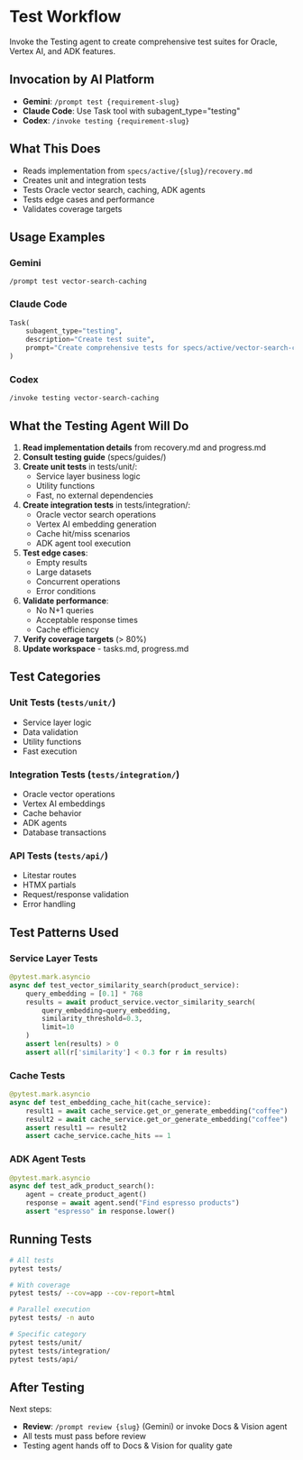# Test Workflow

Invoke the Testing agent to create comprehensive test suites for Oracle, Vertex AI, and ADK features.

## Invocation by AI Platform

- **Gemini**: `/prompt test {requirement-slug}`
- **Claude Code**: Use Task tool with subagent_type="testing"
- **Codex**: `/invoke testing {requirement-slug}`

## What This Does

- Reads implementation from `specs/active/{slug}/recovery.md`
- Creates unit and integration tests
- Tests Oracle vector search, caching, ADK agents
- Tests edge cases and performance
- Validates coverage targets

## Usage Examples

### Gemini
```
/prompt test vector-search-caching
```

### Claude Code
```python
Task(
    subagent_type="testing",
    description="Create test suite",
    prompt="Create comprehensive tests for specs/active/vector-search-caching/"
)
```

### Codex
```
/invoke testing vector-search-caching
```

## What the Testing Agent Will Do

1. **Read implementation details** from recovery.md and progress.md
2. **Consult testing guide** (specs/guides/)
3. **Create unit tests** in tests/unit/:
   - Service layer business logic
   - Utility functions
   - Fast, no external dependencies
4. **Create integration tests** in tests/integration/:
   - Oracle vector search operations
   - Vertex AI embedding generation
   - Cache hit/miss scenarios
   - ADK agent tool execution
5. **Test edge cases**:
   - Empty results
   - Large datasets
   - Concurrent operations
   - Error conditions
6. **Validate performance**:
   - No N+1 queries
   - Acceptable response times
   - Cache efficiency
7. **Verify coverage targets** (> 80%)
8. **Update workspace** - tasks.md, progress.md

## Test Categories

### Unit Tests (`tests/unit/`)
- Service layer logic
- Data validation
- Utility functions
- Fast execution

### Integration Tests (`tests/integration/`)
- Oracle vector operations
- Vertex AI embeddings
- Cache behavior
- ADK agents
- Database transactions

### API Tests (`tests/api/`)
- Litestar routes
- HTMX partials
- Request/response validation
- Error handling

## Test Patterns Used

### Service Layer Tests
```python
@pytest.mark.asyncio
async def test_vector_similarity_search(product_service):
    query_embedding = [0.1] * 768
    results = await product_service.vector_similarity_search(
        query_embedding=query_embedding,
        similarity_threshold=0.3,
        limit=10
    )
    assert len(results) > 0
    assert all(r['similarity'] < 0.3 for r in results)
```

### Cache Tests
```python
@pytest.mark.asyncio
async def test_embedding_cache_hit(cache_service):
    result1 = await cache_service.get_or_generate_embedding("coffee")
    result2 = await cache_service.get_or_generate_embedding("coffee")
    assert result1 == result2
    assert cache_service.cache_hits == 1
```

### ADK Agent Tests
```python
@pytest.mark.asyncio
async def test_adk_product_search():
    agent = create_product_agent()
    response = await agent.send("Find espresso products")
    assert "espresso" in response.lower()
```

## Running Tests

```bash
# All tests
pytest tests/

# With coverage
pytest tests/ --cov=app --cov-report=html

# Parallel execution
pytest tests/ -n auto

# Specific category
pytest tests/unit/
pytest tests/integration/
pytest tests/api/
```

## After Testing

Next steps:
- **Review**: `/prompt review {slug}` (Gemini) or invoke Docs & Vision agent
- All tests must pass before review
- Testing agent hands off to Docs & Vision for quality gate
